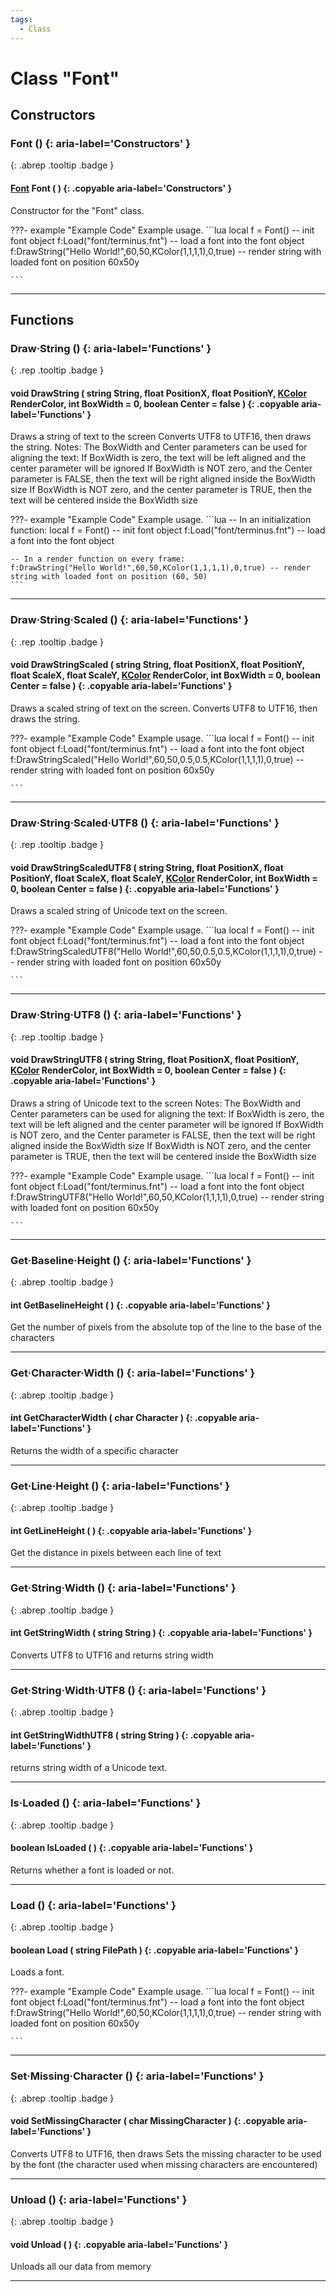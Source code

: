 ```yaml
---
tags:
  - Class
---
```

# Class "Font"
## Constructors
### Font () {: aria-label='Constructors' }
[ ](#){: .abrep .tooltip .badge }
#### [Font](Font.md) Font ( ) {: .copyable aria-label='Constructors' }

Constructor for the "Font" class.

???- example "Example Code"
    Example usage.
    ```lua
    local f = Font() -- init font object
    f:Load("font/terminus.fnt") -- load a font into the font object
    f:DrawString("Hello World!",60,50,KColor(1,1,1,1),0,true) -- render string with loaded font on position 60x50y

    ```

___
## Functions
### Draw·String () {: aria-label='Functions' }
[ ](#){: .rep .tooltip .badge }
#### void DrawString ( string String, float PositionX, float PositionY, [KColor](KColor.md) RenderColor, int BoxWidth = 0, boolean Center = false ) {: .copyable aria-label='Functions' }
Draws a string of text to the screen
Converts UTF8 to UTF16, then draws the string.
Notes: The BoxWidth and Center parameters can be used for aligning the text: If BoxWidth is zero, the text will be left aligned and the center parameter will be ignored If BoxWidth is NOT zero, and the Center parameter is FALSE, then the text will be right aligned inside the BoxWidth size If BoxWidth is NOT zero, and the center parameter is TRUE, then the text will be centered inside the BoxWidth size

???- example "Example Code"
    Example usage.
    ```lua
    -- In an initialization function:
    local f = Font() -- init font object
    f:Load("font/terminus.fnt") -- load a font into the font object

    -- In a render function on every frame:
    f:DrawString("Hello World!",60,50,KColor(1,1,1,1),0,true) -- render string with loaded font on position (60, 50)
    ```

___
### Draw·String·Scaled () {: aria-label='Functions' }
[ ](#){: .rep .tooltip .badge }
#### void DrawStringScaled ( string String, float PositionX, float PositionY, float ScaleX, float ScaleY, [KColor](KColor.md) RenderColor, int BoxWidth = 0, boolean Center = false ) {: .copyable aria-label='Functions' }
Draws a scaled string of text on the screen.
Converts UTF8 to UTF16, then draws the string.

???- example "Example Code"
    Example usage.
    ```lua
    local f = Font() -- init font object
    f:Load("font/terminus.fnt") -- load a font into the font object
    f:DrawStringScaled("Hello World!",60,50,0.5,0.5,KColor(1,1,1,1),0,true) -- render string with loaded font on position 60x50y

    ```

___
### Draw·String·Scaled·UTF8 () {: aria-label='Functions' }
[ ](#){: .rep .tooltip .badge }
#### void DrawStringScaledUTF8 ( string String, float PositionX, float PositionY, float ScaleX, float ScaleY, [KColor](KColor.md) RenderColor, int BoxWidth = 0, boolean Center = false ) {: .copyable aria-label='Functions' }
Draws a scaled string of Unicode text on the screen.

???- example "Example Code"
    Example usage.
    ```lua
    local f = Font() -- init font object
    f:Load("font/terminus.fnt") -- load a font into the font object
    f:DrawStringScaledUTF8("Hello World!",60,50,0.5,0.5,KColor(1,1,1,1),0,true) -- render string with loaded font on position 60x50y

    ```

___
### Draw·String·UTF8 () {: aria-label='Functions' }
[ ](#){: .rep .tooltip .badge }
#### void DrawStringUTF8 ( string String, float PositionX, float PositionY, [KColor](KColor.md) RenderColor, int BoxWidth = 0, boolean Center = false ) {: .copyable aria-label='Functions' }
Draws a string of Unicode text to the screen
Notes: The BoxWidth and Center parameters can be used for aligning the text: If BoxWidth is zero, the text will be left aligned and the center parameter will be ignored If BoxWidth is NOT zero, and the Center parameter is FALSE, then the text will be right aligned inside the BoxWidth size If BoxWidth is NOT zero, and the center parameter is TRUE, then the text will be centered inside the BoxWidth size

???- example "Example Code"
    Example usage.
    ```lua
    local f = Font() -- init font object
    f:Load("font/terminus.fnt") -- load a font into the font object
    f:DrawStringUTF8("Hello World!",60,50,KColor(1,1,1,1),0,true) -- render string with loaded font on position 60x50y

    ```

___
### Get·Baseline·Height () {: aria-label='Functions' }
[ ](#){: .abrep .tooltip .badge }
#### int GetBaselineHeight ( ) {: .copyable aria-label='Functions' }
Get the number of pixels from the absolute top of the line to the base of the characters
___
### Get·Character·Width () {: aria-label='Functions' }
[ ](#){: .abrep .tooltip .badge }
#### int GetCharacterWidth ( char Character ) {: .copyable aria-label='Functions' }
Returns the width of a specific character
___
### Get·Line·Height () {: aria-label='Functions' }
[ ](#){: .abrep .tooltip .badge }
#### int GetLineHeight ( ) {: .copyable aria-label='Functions' }
Get the distance in pixels between each line of text
___
### Get·String·Width () {: aria-label='Functions' }
[ ](#){: .abrep .tooltip .badge }
#### int GetStringWidth ( string String ) {: .copyable aria-label='Functions' }
Converts UTF8 to UTF16 and returns string width
___
### Get·String·Width·UTF8 () {: aria-label='Functions' }
[ ](#){: .abrep .tooltip .badge }
#### int GetStringWidthUTF8 ( string String ) {: .copyable aria-label='Functions' }
returns string width of a Unicode text.
___
### Is·Loaded () {: aria-label='Functions' }
[ ](#){: .abrep .tooltip .badge }
#### boolean IsLoaded ( ) {: .copyable aria-label='Functions' }
Returns whether a font is loaded or not.
___
### Load () {: aria-label='Functions' }
[ ](#){: .abrep .tooltip .badge }
#### boolean Load ( string FilePath ) {: .copyable aria-label='Functions' }
Loads a font.

???- example "Example Code"
    Example usage.
    ```lua
    local f = Font() -- init font object
    f:Load("font/terminus.fnt") -- load a font into the font object
    f:DrawString("Hello World!",60,50,KColor(1,1,1,1),0,true) -- render string with loaded font on position 60x50y

    ```

___
### Set·Missing·Character () {: aria-label='Functions' }
[ ](#){: .abrep .tooltip .badge }
#### void SetMissingCharacter ( char MissingCharacter ) {: .copyable aria-label='Functions' }
Converts UTF8 to UTF16, then draws
Sets the missing character to be used by the font (the character used when missing characters are encountered)
___
### Unload () {: aria-label='Functions' }
[ ](#){: .abrep .tooltip .badge }
#### void Unload ( ) {: .copyable aria-label='Functions' }
Unloads all our data from memory
___
